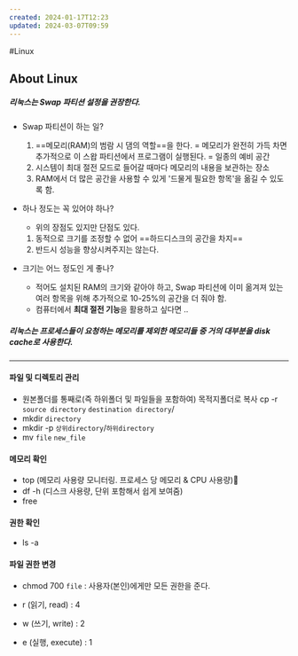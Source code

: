```yaml
---
created: 2024-01-17T12:23
updated: 2024-03-07T09:59
---
```

#Linux
## About Linux
##### 리눅스는 Swap 파티션 설정을 권장한다.

- Swap 파티션이 하는 일? 
	1. ==메모리(RAM)의 범람 시 댐의 역할==을 한다. = 메모리가 완전히 가득 차면 추가적으로 이 스왑 파티션에서 프로그램이 실행된다. = 일종의 예비 공간
	2. 시스템이 최대 절전 모드로 들어갈 때마다 메모리의 내용을 보관하는 장소
	3. RAM에서 더 많은 공간을 사용할 수 있게 '드물게 필요한 항목'을 옮길 수 있도록 함.

- 하나 정도는 꼭 있어야 하나?
	- 위의 장점도 있지만 단점도 있다.
	1. 동적으로 크기를 조정할 수 없어 ==하드디스크의 공간을 차지==
	2. 반드시 성능을 향상시켜주지는 않는다.

- 크기는 어느 정도인 게 좋나?
	- 적어도 설치된 RAM의 크기와 같아야 하고, Swap 파티션에 이미 옮겨져 있는 여러 항목을 위해 추가적으로 10-25%의 공간을 더 줘야 함.
	- 컴퓨터에서 **최대 절전 기능**을 활용하고 싶다면 ..



##### 리눅스는 프로세스들이 요청하는 메모리를 제외한 메모리들 중 거의 대부분을 disk cache로 사용한다.

---
#### 파일 및 디렉토리 관리
- 원본폴더를 통째로(즉 하위폴더 및 파일들을 포함하여) 목적지폴더로 복사
	cp -r `source directory` `destination directory`/
- mkdir `directory`
- mkdir -p `상위directory`/`하위directory`
- mv `file` `new_file`

#### 메모리 확인
- top (메모리 사용량 모니터링. 프로세스 당 메모리 & CPU 사용량)
- df -h (디스크 사용량, 단위 포함해서 쉽게 보여줌)
- free


#### 권한 확인
- ls -a

#### 파일 권한 변경
- chmod 700 `file` 
	: 사용자(본인)에게만 모든 권한을 준다.

- r (읽기, read) : 4
- w (쓰기, write) : 2
- e (실행, execute) : 1